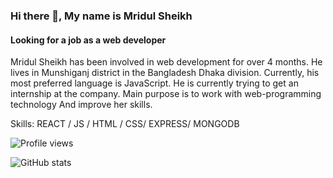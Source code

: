 ### Hi there 👋, My name is Mridul Sheikh
#### Looking for a job as a web developer

Mridul Sheikh has been involved in web development for over 4 months. He lives in Munshiganj district in the Bangladesh Dhaka division.  Currently, his most preferred language is JavaScript. He is currently trying to get an internship at the company. Main purpose is to work with web-programming technology And improve her skills.

Skills:  REACT / JS / HTML / CSS/ EXPRESS/ MONGODB

![Profile views](https://gpvc.arturio.dev/MridulSheikh)

![GitHub stats](https://github-readme-stats.vercel.app/api?username=MridulSheikh&show_icons=true)  
